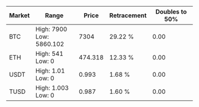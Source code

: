 | Market | Range | Price| Retracement | Doubles to 50% |
| --- | --- | --- | --- | --- |
| BTC | High: 7900<br />Low: 5860.102 | 7304 | 29.22 % | 0.00 |
| ETH | High: 541<br />Low: 0 | 474.318 | 12.33 % | 0.00 |
| USDT | High: 1.01<br />Low: 0 | 0.993 | 1.68 % | 0.00 |
| TUSD | High: 1.003<br />Low: 0 | 0.987 | 1.60 % | 0.00 |
